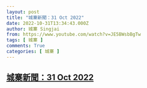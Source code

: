 ```yaml
---
layout: post
title: "城寨新聞：31 Oct 2022"
date: 2022-10-31T13:34:43.000Z
author: 城寨 Singjai
from: https://www.youtube.com/watch?v=JE5BWsbBgTw
tags: [ 城寨 ]
comments: True
categories: [ 城寨 ]
---
```

<!--1667223283000-->
[城寨新聞：31 Oct 2022](https://www.youtube.com/watch?v=JE5BWsbBgTw)
------

<div>

</div>
